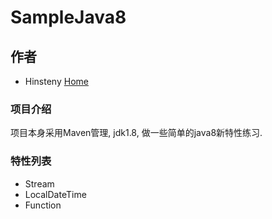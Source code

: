 # SampleJava8

## 作者
* Hinsteny [Home](https://github.com/Hinsteny)

### 项目介绍
项目本身采用Maven管理, jdk1.8, 做一些简单的java8新特性练习.

### 特性列表

* Stream
* LocalDateTime
* Function


